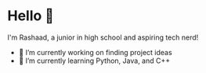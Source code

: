 # Hello 👋

I'm Rashaad, a junior in high school and aspiring tech nerd!
- 🔭 I’m currently working on finding project ideas
- 🌱 I’m currently learning Python, Java, and C++
